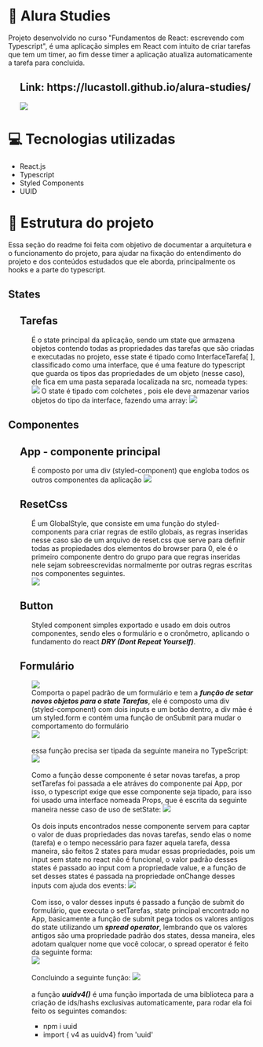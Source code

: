 # 🔷 Alura Studies

Projeto desenvolvido no curso "Fundamentos de React: escrevendo com Typescript", é uma aplicação simples em React com intuito de criar tarefas que tem um timer, ao fim desse timer a aplicação atualiza automaticamente a tarefa para concluida.

<ul>
  <h2>Link: https://lucastoll.github.io/alura-studies/</h2>
  <img src="https://user-images.githubusercontent.com/86172649/165776500-7673d112-c102-443e-84c1-e2dd46a98416.png">
</ul>

# 💻 Tecnologias utilizadas
<ul>
  <li>React.js</li>
  <li>Typescript</li>
  <li>Styled Components</li>
  <li>UUID</li>
</ul>

# 📘 Estrutura do projeto

Essa seção do readme foi feita com objetivo de documentar a arquitetura e o funcionamento do projeto, para ajudar na fixação do entendimento do projeto e dos conteúdos estudados que ele aborda, principalmente os hooks e a parte do typescript.

## States

<ul>
  <h2> Tarefas </h2>
  <ul>
    É o state principal da aplicação, sendo um state que armazena objetos contendo todas as propriedades das tarefas que são criadas e executadas no projeto, esse state é tipado como InterfaceTarefa[ ], classificado como uma interface, que é uma feature do typescript que guarda os tipos das propriedades de um objeto (nesse caso), ele fica em uma pasta separada localizada na src, nomeada types:
    <img src="https://user-images.githubusercontent.com/86172649/165802947-3fa79516-9f99-4a2c-9427-1b84406644e4.png">
    O state é tipado com colchetes <InterfaceTarefa[]>, pois ele deve armazenar varios objetos do tipo da interface, fazendo uma array:
    <img src="https://user-images.githubusercontent.com/86172649/165806645-a2fb07cc-3b6a-497e-ae54-c2bed3d088e6.png">
  </ul>
</ul>

## Componentes 
<ul>
  <h2> App - componente principal</h2>
  <ul>
    É composto por uma div (styled-component) que engloba todos os outros componentes da aplicação
    <img src="https://user-images.githubusercontent.com/86172649/165780358-e508c5cd-b732-488b-bae8-819155ad53e1.png">
  </ul>
  
  <h2> ResetCss </h2>
  <ul>
      É um GlobalStyle, que consiste em uma função do styled-components para criar regras de estilo globais, as regras inseridas nesse caso são de um arquivo de reset.css que serve para definir todas as propiedades dos elementos do browser para 0, ele é o primeiro componente dentro do grupo para que regras inseridas nele sejam sobreescrevidas normalmente por outras regras escritas nos componentes seguintes.<br>
     <img src="https://user-images.githubusercontent.com/86172649/165783751-437cfa97-d4c6-4459-b5ac-51126a8f980a.png">
  </ul>
  
  <h2> Button </h2>
  <ul>
    Styled component simples exportado e usado em dois outros componentes, sendo eles o formulário e o cronômetro, aplicando o fundamento do react <b><i>DRY (Dont Repeat Yourself)</b></i>.
  </ul>
  
   <h2> Formulário </h2>
   <ul>
      <img src="https://user-images.githubusercontent.com/86172649/165812602-0a121ffa-84f6-4506-9a8e-d0c3b21afa79.png"><br>
      Comporta o papel padrão de um formulário e tem a <strong><i>função de setar novos objetos para o state Tarefas</i></strong>, ele é composto uma div (styled-component) com dois inputs e um botão dentro, a div mãe é um styled.form e contém uma função de onSubmit para mudar o comportamento do formulário<br>
     <img src="https://user-images.githubusercontent.com/86172649/165801293-08c8f04d-8b75-4344-a83b-7a0b3d632760.png"><br><br>
     essa função precisa ser tipada da seguinte maneira no TypeScript:<br>
     <img src="https://user-images.githubusercontent.com/86172649/165801646-9909a1ed-3e9c-4c76-a6ff-886da1a20b39.png">
     <br><br>
     Como a função desse componente é setar novas tarefas, a prop setTarefas foi passada a ele atráves do componente pai App, por isso, o typescript exige que esse componente seja tipado, para isso foi usado uma interface nomeada Props, que é escrita da seguinte maneira nesse caso de uso de setState: 
     <img src="https://user-images.githubusercontent.com/86172649/165811930-c7e79798-2cf0-461d-8d87-73aa59322182.png">
     <br><br>
     Os dois inputs encontrados nesse componente servem para captar o valor de duas propriedades das novas tarefas, sendo elas o nome (tarefa) e o tempo necessário para fazer aquela tarefa, dessa maneira, são feitos 2 states para mudar essas propriedades, pois um input sem state no react não é funcional, o valor padrão desses states é passado ao input com a propriedade value, e a função de set desses states é passada na propriedade onChange desses inputs com ajuda dos events:
     <img src="https://user-images.githubusercontent.com/86172649/165813373-26b8d15d-22d6-462f-84ed-c2ed876aad57.png">
     <br><br>
     Com isso, o valor desses inputs é passado a função de submit do formulário, que executa o setTarefas, state principal encontrado no App, basicamente a função de submit pega todos os valores antigos do state utilizando um <b><i>spread operator</i></b>, lembrando que os valores antigos são uma propriedade padrão dos states, dessa maneira, eles adotam qualquer nome que você colocar, o spread operator é feito da seguinte forma:<br>
     <img src="https://user-images.githubusercontent.com/86172649/165814907-26fc8747-2492-4866-9e16-a06248a13292.png">
     <br><br>
     Concluindo a seguinte função:
     <img src="https://user-images.githubusercontent.com/86172649/165815297-65636a2b-6ee5-443b-ab16-216d52cd4929.png">
     <br><br>
     a função <i><b>uuidv4()</b></i> é uma função importada de uma biblioteca para a criação de ids/hashs exclusivas automaticamente, para rodar ela foi feito os seguintes comandos:<br>
     <ul>
       <li>npm i uuid</li>
       <li>import { v4 as uuidv4} from 'uuid'</li>
     </ul>
  </ul>
</ul>


  




  

